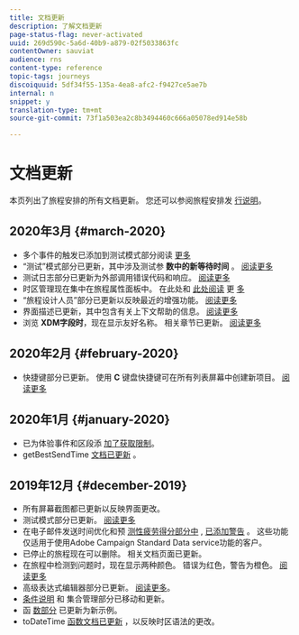 ```yaml
---
title: 文档更新
description: 了解文档更新
page-status-flag: never-activated
uuid: 269d590c-5a6d-40b9-a879-02f5033863fc
contentOwner: sauviat
audience: rns
content-type: reference
topic-tags: journeys
discoiquuid: 5df34f55-135a-4ea8-afc2-f9427ce5ae7b
internal: n
snippet: y
translation-type: tm+mt
source-git-commit: 73f1a503ea2c8b3494460c666a05078ed914e58b

---
```



# 文档更新

本页列出了旅程安排的所有文档更新。
您还可以参阅旅程安排发 [行说明](../release-notes/release-notes.md)。

## 2020年3月 {#march-2020}

* 多个事件的触发已添加到测试模式部分阅读 [更多](../building-journeys/testing-the-journey.md#firing_events)
* “测试”模式部分已更新，其中涉及测试参 **数中的新等待时间** 。 [阅读更多](../building-journeys/testing-the-journey.md)
* 测试日志部分已更新为外部调用错误代码和响应。 [阅读更多](../building-journeys/testing-the-journey.md#viewing_logs)
* 时区管理现在集中在旅程属性面板中。 在此处和 [此处阅读](../building-journeys/changing-properties.md#timezone) 更 [多](../building-journeys/timezone-management.md)
* “旅程设计人员”部分已更新以反映最近的增强功能。 [阅读更多](../building-journeys/using-the-journey-designer.md)
* 界面描述已更新，其中包含有关上下文帮助的信息。 [阅读更多](../about/user-interface.md#section_ksq_zr1_ffb)
* 浏览 **XDM字段时**，现在显示友好名称。 相关章节已更新。 [阅读更多](../about/user-interface.md#friendly-names-display)


## 2020年2月 {#february-2020}

* 快捷键部分已更新。 使用 **C** 键盘快捷键可在所有列表屏幕中创建新项目。 [阅读更多](../about/user-interface.md#section_ksq_zr1_ffb)

## 2020年1月 {#january-2020}

* 已为体验事件和区段添 [加了获取](../datasource/adobe-experience-platform-data-source.md)[限制](../functions/functioninsegment.md)。
* getBestSendTime [文档已更新](../functions/functiongetbestsendtime.md) 。

## 2019年12月 {#december-2019}

* 所有屏幕截图都已更新以反映界面更改。
* 测试模式部分已更新。 [阅读更多](../building-journeys/testing-the-journey.md)
* 在电子邮件发送时间优化和预 [测性疲劳得分部分中](../building-journeys/wait-activity.md) , [已添加警告](../usecase/leveraging-fatigue-scores.md) 。 这些功能仅适用于使用Adobe Campaign Standard Data service功能的客户。
* 已停止的旅程现在可以删除。 相关文档页面已更新。
* 在旅程中检测到问题时，现在显示两种颜色。 错误为红色，警告为橙色。 [阅读更多](../about/troubleshooting.md)
* 高级表达式编辑器部分已更新。 [阅读更多](../expression/expressionadvanced.md)。
* [条件说明](../expression/conditional-instruction.md) 和 [](../expression/collection-management-functions.md) 集合管理部分已移动和更新。
* 函 [数部分](../expression/functions.md) 已更新为新示例。
* toDateTime [函数文档已更新](../functions/functiontodatetime.md) ，以反映时区语法的更改。
